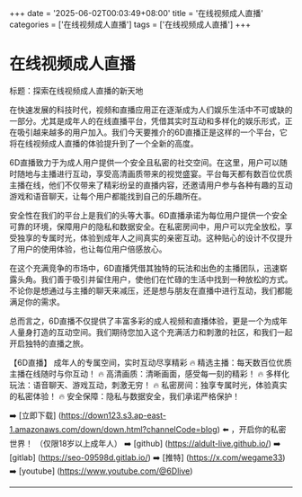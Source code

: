 +++
date = '2025-06-02T00:03:49+08:00'
title = '在线视频成人直播'
categories = ['在线视频成人直播']
tags = ['在线视频成人直播']
+++

# 在线视频成人直播

标题：探索在线视频成人直播的新天地

在快速发展的科技时代，视频和直播应用正在逐渐成为人们娱乐生活中不可或缺的一部分。尤其是成年人的在线直播平台，凭借其实时互动和多样化的娱乐形式，正在吸引越来越多的用户加入。我们今天要推介的6D直播正是这样的一个平台，它将在线视频成人直播的体验提升到了一个全新的高度。

6D直播致力于为成人用户提供一个安全且私密的社交空间。在这里，用户可以随时随地与主播进行互动，享受高清画质带来的视觉盛宴。平台每天都有数百位优质主播在线，他们不仅带来了精彩纷呈的直播内容，还邀请用户参与各种有趣的互动游戏和语音聊天，让每个用户都能找到自己的乐趣所在。

安全性在我们的平台上是我们的头等大事。6D直播承诺为每位用户提供一个安全可靠的环境，保障用户的隐私和数据安全。在私密房间中，用户可以完全放松，享受独享的专属时光，体验到成年人之间真实的亲密互动。这种贴心的设计不仅提升了用户的使用体验，也让每位用户倍感放心。

在这个充满竞争的市场中，6D直播凭借其独特的玩法和出色的主播团队，迅速崭露头角。我们善于吸引并留住用户，使他们在忙碌的生活中找到一种放松的方式。不论你是想通过与主播的聊天来减压，还是想与朋友在直播中进行互动，我们都能满足你的需求。 

总而言之，6D直播不仅提供了丰富多彩的成人视频和直播体验，更是一个为成年人量身打造的互动空间。我们期待您加入这个充满活力和刺激的社区，和我们一起开启独特的直播之旅。

【6D直播】
成年人的专属空间，实时互动尽享精彩
🔥 精选主播：每天数百位优质主播在线随时与你互动！
🔥 高清画质：清晰画面，感受每一刻的精彩！
🔥 多样化玩法：语音聊天、游戏互动，刺激无穷！
🔥 私密房间：独享专属时光，体验真实的私密体验！
🔥 安全保障：隐私与数据安全，我们承诺严格保护！

➡️ [立即下载] (https://down123.s3.ap-east-1.amazonaws.com/down/down.html?channelCode=blog) ⬅️ ，开启你的私密世界！ （仅限18岁以上成年人）
➡️ [github] (https://aldult-live.github.io/)
➡️ [gitlab] (https://seo-09598d.gitlab.io/)
➡️ [推特] (https://x.com/wegame33)
➡️ [youtube] (https://www.youtube.com/@6Dlive)

---
